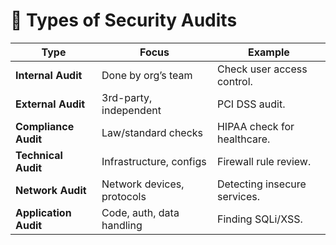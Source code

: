 # 🧪 Types of Security Audits

| Type | Focus | Example |
|------|-------|---------|
| **Internal Audit** | Done by org’s team | Check user access control. |
| **External Audit** | 3rd-party, independent | PCI DSS audit. |
| **Compliance Audit** | Law/standard checks | HIPAA check for healthcare. |
| **Technical Audit** | Infrastructure, configs | Firewall rule review. |
| **Network Audit** | Network devices, protocols | Detecting insecure services. |
| **Application Audit** | Code, auth, data handling | Finding SQLi/XSS. |
